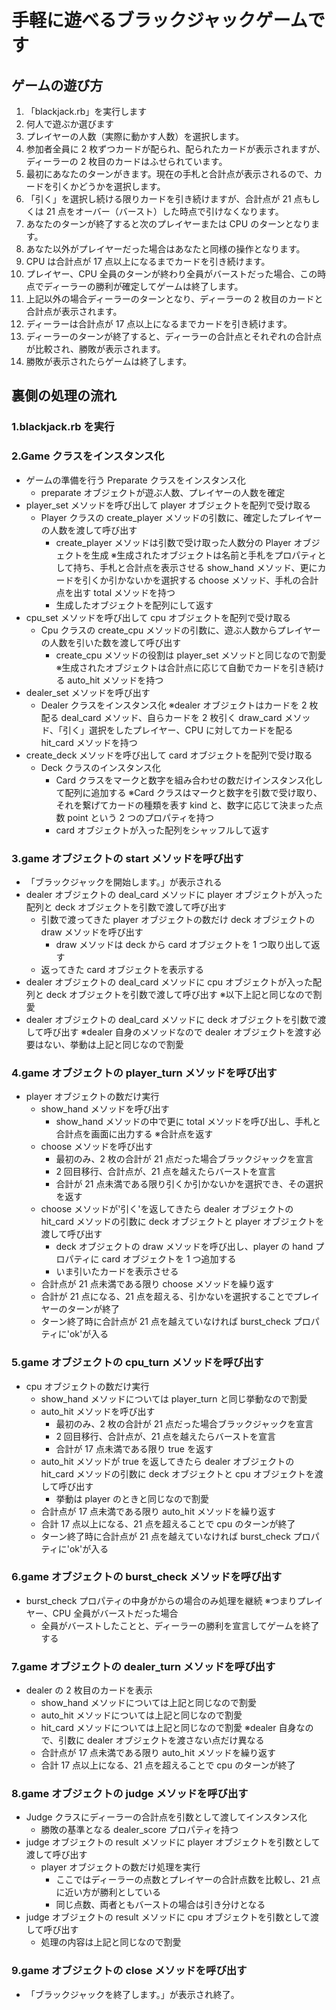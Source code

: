 # 手軽に遊べるブラックジャックゲームです

## ゲームの遊び方

1. 「blackjack.rb」を実行します
1. 何人で遊ぶか選びます
1. プレイヤーの人数（実際に動かす人数）を選択します。
1. 参加者全員に 2 枚ずつカードが配られ、配られたカードが表示されますが、ディーラーの 2 枚目のカードはふせられています。
1. 最初にあなたのターンがきます。現在の手札と合計点が表示されるので、カードを引くかどうかを選択します。
1. 「引く」を選択し続ける限りカードを引き続けますが、合計点が 21 点もしくは 21 点をオーバー（バースト）した時点で引けなくなります。
1. あなたのターンが終了すると次のプレイヤーまたは CPU のターンとなります。
1. あなた以外がプレイヤーだった場合はあなたと同様の操作となります。
1. CPU は合計点が 17 点以上になるまでカードを引き続けます。
1. プレイヤー、CPU 全員のターンが終わり全員がバーストだった場合、この時点でディーラーの勝利が確定してゲームは終了します。
1. 上記以外の場合ディーラーのターンとなり、ディーラーの 2 枚目のカードと合計点が表示されます。
1. ディーラーは合計点が 17 点以上になるまでカードを引き続けます。
1. ディーラーのターンが終了すると、ディーラーの合計点とそれぞれの合計点が比較され、勝敗が表示されます。
1. 勝敗が表示されたらゲームは終了します。

## 裏側の処理の流れ

### 1.blackjack.rb を実行

### 2.Game クラスをインスタンス化

- ゲームの準備を行う Preparate クラスをインスタンス化
  - preparate オブジェクトが遊ぶ人数、プレイヤーの人数を確定
- player_set メソッドを呼び出して player オブジェクトを配列で受け取る
  - Player クラスの create_player メソッドの引数に、確定したプレイヤーの人数を渡して呼び出す
    - create_player メソッドは引数で受け取った人数分の Player オブジェクトを生成
      ※生成されたオブジェクトは名前と手札をプロパティとして持ち、手札と合計点を表示させる show_hand メソッド、更にカードを引くか引かないかを選択する choose メソッド、手札の合計点を出す total メソッドを持つ
    - 生成したオブジェクトを配列にして返す
- cpu_set メソッドを呼び出して cpu オブジェクトを配列で受け取る
  - Cpu クラスの create_cpu メソッドの引数に、遊ぶ人数からプレイヤーの人数を引いた数を渡して呼び出す
    - create_cpu メソッドの役割は player_set メソッドと同じなので割愛
      ※生成されたオブジェクトは合計点に応じて自動でカードを引き続ける auto_hit メソッドを持つ
- dealer_set メソッドを呼び出す
  - Dealer クラスをインスタンス化
    ※dealer オブジェクトはカードを 2 枚配る deal_card メソッド、自らカードを 2 枚引く draw_card メソッド、「引く」選択をしたプレイヤー、CPU に対してカードを配る hit_card メソッドを持つ
- create_deck メソッドを呼び出して card オブジェクトを配列で受け取る
  - Deck クラスのインスタンス化
    - Card クラスをマークと数字を組み合わせの数だけインスタンス化して配列に追加する
      ※Card クラスはマークと数字を引数で受け取り、それを繋げてカードの種類を表す kind と、数字に応じて決まった点数 point という 2 つのプロパティを持つ
    - card オブジェクトが入った配列をシャッフルして返す

### 3.game オブジェクトの start メソッドを呼び出す

- 「ブラックジャックを開始します。」が表示される
- dealer オブジェクトの deal_card メソッドに player オブジェクトが入った配列と deck オブジェクトを引数で渡して呼び出す
  - 引数で渡ってきた player オブジェクトの数だけ deck オブジェクトの draw メソッドを呼び出す
    - draw メソッドは deck から card オブジェクトを 1 つ取り出して返す
  - 返ってきた card オブジェクトを表示する
- dealer オブジェクトの deal_card メソッドに cpu オブジェクトが入った配列と deck オブジェクトを引数で渡して呼び出す
  ※以下上記と同じなので割愛
- dealer オブジェクトの deal_card メソッドに deck オブジェクトを引数で渡して呼び出す
  ※dealer 自身のメソッドなので dealer オブジェクトを渡す必要はない、挙動は上記と同じなので割愛

### 4.game オブジェクトの player_turn メソッドを呼び出す

- player オブジェクトの数だけ実行
  - show_hand メソッドを呼び出す
    - show_hand メソッドの中で更に total メソッドを呼び出し、手札と合計点を画面に出力する
      ※合計点を返す
  - choose メソッドを呼び出す
    - 最初のみ、2 枚の合計が 21 点だった場合ブラックジャックを宣言
    - 2 回目移行、合計点が、21 点を越えたらバーストを宣言
    - 合計が 21 点未満である限り引くか引かないかを選択でき、その選択を返す
  - choose メソッドが'引く'を返してきたら dealer オブジェクトの hit_card メソッドの引数に deck オブジェクトと player オブジェクトを渡して呼び出す
    - deck オブジェクトの draw メソッドを呼び出し、player の hand プロパティに card オブジェクトを 1 つ追加する
    - いま引いたカードを表示させる
  - 合計点が 21 点未満である限り choose メソッドを繰り返す
  - 合計が 21 点になる、21 点を超える、引かないを選択することでプレイヤーのターンが終了
  - ターン終了時に合計点が 21 点を越えていなければ burst_check プロパティに'ok'が入る

### 5.game オブジェクトの cpu_turn メソッドを呼び出す

- cpu オブジェクトの数だけ実行
  - show_hand メソッドについては player_turn と同じ挙動なので割愛
  - auto_hit メソッドを呼び出す
    - 最初のみ、2 枚の合計が 21 点だった場合ブラックジャックを宣言
    - 2 回目移行、合計点が、21 点を越えたらバーストを宣言
    - 合計が 17 点未満である限り true を返す
  - auto_hit メソッドが true を返してきたら dealer オブジェクトの hit_card メソッドの引数に deck オブジェクトと cpu オブジェクトを渡して呼び出す
    - 挙動は player のときと同じなので割愛
  - 合計点が 17 点未満である限り auto_hit メソッドを繰り返す
  - 合計 17 点以上になる、21 点を超えることで cpu のターンが終了
  - ターン終了時に合計点が 21 点を越えていなければ burst_check プロパティに'ok'が入る

### 6.game オブジェクトの burst_check メソッドを呼び出す

- burst_check プロパティの中身がからの場合のみ処理を継続
  ※つまりプレイヤー、CPU 全員がバーストだった場合
  - 全員がバーストしたことと、ディーラーの勝利を宣言してゲームを終了する

### 7.game オブジェクトの dealer_turn メソッドを呼び出す

- dealer の 2 枚目のカードを表示
  - show_hand メソッドについては上記と同じなので割愛
  - auto_hit メソッドについては上記と同じなので割愛
  - hit_card メソッドについては上記と同じなので割愛
    ※dealer 自身なので、引数に dealer オブジェクトを渡さない点だけ異なる
  - 合計点が 17 点未満である限り auto_hit メソッドを繰り返す
  - 合計 17 点以上になる、21 点を超えることで cpu のターンが終了

### 8.game オブジェクトの judge メソッドを呼び出す

- Judge クラスにディーラーの合計点を引数として渡してインスタンス化
  - 勝敗の基準となる dealer_score プロパティを持つ
- judge オブジェクトの result メソッドに player オブジェクトを引数として渡して呼び出す
  - player オブジェクトの数だけ処理を実行
    - ここではディーラーの点数とプレイヤーの合計点数を比較し、21 点に近い方が勝利としている
    - 同じ点数、両者ともバーストの場合は引き分けとなる
- judge オブジェクトの result メソッドに cpu オブジェクトを引数として渡して呼び出す
  - 処理の内容は上記と同じなので割愛

### 9.game オブジェクトの close メソッドを呼び出す

- 「ブラックジャックを終了します。」が表示され終了。
